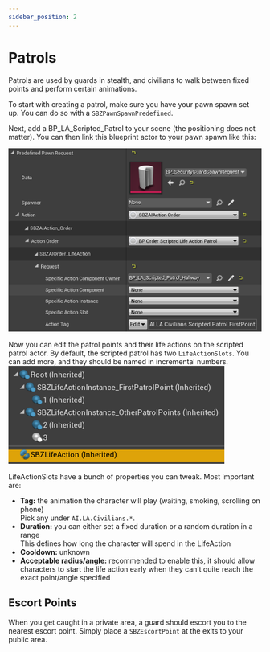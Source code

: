 ```yaml
---
sidebar_position: 2
---
```


# Patrols
Patrols are used by guards in stealth, and civilians to walk between fixed points and perform certain animations.

To start with creating a patrol, make sure you have your pawn spawn set up.
You can do so with a `SBZPawnSpawnPredefined`.

Next, add a BP_LA_Scripted_Patrol to your scene (the positioning does not matter).
You can then link this blueprint actor to your pawn spawn like this:

![pawn-spawn.png](assets/pawn-spawn.png)

Now you can edit the patrol points and their life actions on the scripted patrol actor.
By default, the scripted patrol has two `LifeActionSlots`.
You can add more, and they should be named in incremental numbers.
![patrolpoints.png](assets/patrolpoints.png)

LifeActionSlots have a bunch of properties you can tweak. Most important are:
- **Tag:** the animation the character will play (waiting, smoking, scrolling on phone)<br/>
  Pick any under `AI.LA.Civilians.*`.
- **Duration:** you can either set a fixed duration or a random duration in a range<br/>
  This defines how long the character will spend in the LifeAction
- **Cooldown:** unknown
- **Acceptable radius/angle:** recommended to enable this,
  it should allow characters to start the life action early when they can’t quite reach the exact point/angle specified

## Escort Points
When you get caught in a private area, a guard should escort you to the nearest escort point.
Simply place a `SBZEscortPoint` at the exits to your public area.

